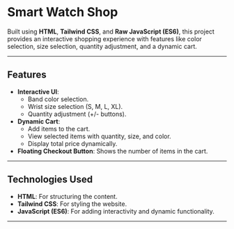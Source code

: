 # Smart Watch Shop

Built using **HTML**, **Tailwind CSS**, and **Raw JavaScript (ES6)**, this project provides an interactive shopping experience with features like color selection, size selection, quantity adjustment, and a dynamic cart.

---

## Features

- **Interactive UI**:
  - Band color selection.
  - Wrist size selection (S, M, L, XL).
  - Quantity adjustment (+/- buttons).
- **Dynamic Cart**:
  - Add items to the cart.
  - View selected items with quantity, size, and color.
  - Display total price dynamically.
- **Floating Checkout Button**: Shows the number of items in the cart.

---

## Technologies Used

- **HTML**: For structuring the content.
- **Tailwind CSS**: For styling the website.
- **JavaScript (ES6)**: For adding interactivity and dynamic functionality.

---
